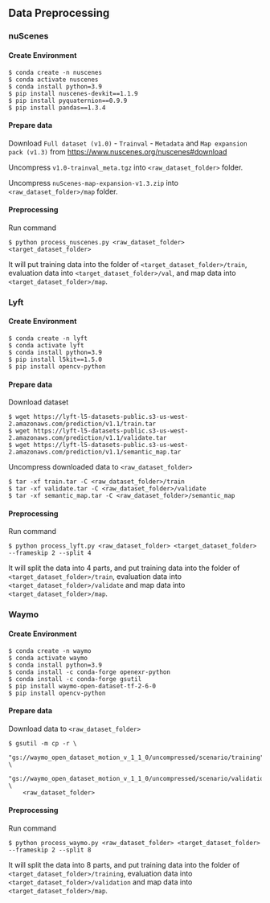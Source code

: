 ## Data Preprocessing

### nuScenes

#### Create Environment

    $ conda create -n nuscenes
    $ conda activate nuscenes
    $ conda install python=3.9
    $ pip install nuscenes-devkit==1.1.9
    $ pip install pyquaternion==0.9.9
    $ pip install pandas==1.3.4

#### Prepare data
Download `Full dataset (v1.0)` - `Trainval` - `Metadata` and `Map expansion pack (v1.3)` from https://www.nuscenes.org/nuscenes#download

Uncompress `v1.0-trainval_meta.tgz` into `<raw_dataset_folder>` folder.

Uncompress `nuScenes-map-expansion-v1.3.zip` into `<raw_dataset_folder>/map` folder.


#### Preprocessing
Run command

    $ python process_nuscenes.py <raw_dataset_folder> <target_dataset_folder>

It will put training data into the folder of `<target_dataset_folder>/train`, evaluation data into `<target_dataset_folder>/val`, and map data into `<target_dataset_folder>/map`.


### Lyft

#### Create Environment

    $ conda create -n lyft
    $ conda activate lyft
    $ conda install python=3.9
    $ pip install l5kit==1.5.0
    $ pip install opencv-python

#### Prepare data

Download dataset

    $ wget https://lyft-l5-datasets-public.s3-us-west-2.amazonaws.com/prediction/v1.1/train.tar
    $ wget https://lyft-l5-datasets-public.s3-us-west-2.amazonaws.com/prediction/v1.1/validate.tar
    $ wget https://lyft-l5-datasets-public.s3-us-west-2.amazonaws.com/prediction/v1.1/semantic_map.tar

Uncompress downloaded data to `<raw_dataset_folder>`

    $ tar -xf train.tar -C <raw_dataset_folder>/train
    $ tar -xf validate.tar -C <raw_dataset_folder>/validate
    $ tar -xf semantic_map.tar -C <raw_dataset_folder>/semantic_map


#### Preprocessing
Run command

    $ python process_lyft.py <raw_dataset_folder> <target_dataset_folder> --frameskip 2 --split 4

It will split the data into 4 parts, and put training data into the folder of `<target_dataset_folder>/train`, evaluation data into `<target_dataset_folder>/validate` and map data into `<target_dataset_folder>/map`.


### Waymo

#### Create Environment

    $ conda create -n waymo
    $ conda activate waymo
    $ conda install python=3.9
    $ conda install -c conda-forge openexr-python
    $ conda install -c conda-forge gsutil
    $ pip install waymo-open-dataset-tf-2-6-0
    $ pip install opencv-python

#### Prepare data

Download data to `<raw_dataset_folder>`

    $ gsutil -m cp -r \
        "gs://waymo_open_dataset_motion_v_1_1_0/uncompressed/scenario/training" \
        "gs://waymo_open_dataset_motion_v_1_1_0/uncompressed/scenario/validation" \
        <raw_dataset_folder>

#### Preprocessing
Run command

    $ python process_waymo.py <raw_dataset_folder> <target_dataset_folder> --frameskip 2 --split 8


It will split the data into 8 parts, and put training data into the folder of `<target_dataset_folder>/training`, evaluation data into `<target_dataset_folder>/validation` and map data into `<target_dataset_folder>/map`.
